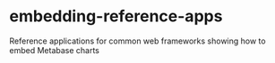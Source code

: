 # embedding-reference-apps
Reference applications for common web frameworks showing how to embed Metabase charts
